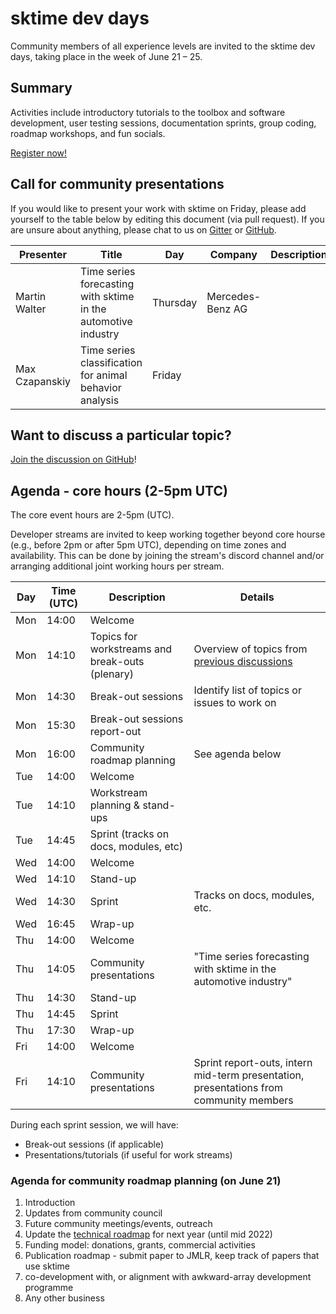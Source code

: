 # sktime dev days
Community members of all experience levels are invited to the sktime dev days, taking place in the week of June 21 – 25.

## Summary
Activities include introductory tutorials to the toolbox and software development, user testing sessions, documentation sprints, group coding, roadmap workshops, and fun socials. 

[Register now!](https://twitter.com/sktime_toolbox/status/1403751557951328258)

## Call for community presentations
If you would like to present your work with sktime on Friday, please add yourself to the table below by editing this document (via pull request). 
If you are unsure about anything, please chat to us on [Gitter](https://gitter.im/sktime/community) or [GitHub](https://github.com/alan-turing-institute/sktime/discussions/919). 


| Presenter | Title | Day | Company | Description |
|---|---|---|---|---|
| Martin Walter | Time series forecasting with sktime in the automotive industry | Thursday | Mercedes-Benz AG
| Max Czapanskiy | Time series classification for animal behavior analysis | Friday

## Want to discuss a particular topic? 
[Join the discussion on GitHub](https://github.com/alan-turing-institute/sktime/discussions/919)!

## Agenda - core hours (2-5pm UTC)
The core event hours are 2-5pm (UTC). 

Developer streams are invited to keep working together beyond core hourse (e.g., before 2pm or after 5pm UTC), depending on time zones and availability. This can be done by joining the stream's discord channel and/or arranging additional joint working hours per stream.

|Day | Time (UTC) | Description | Details
|---|---|---|---|
| Mon | 14:00 | Welcome |
| Mon | 14:10 | Topics for workstreams and break-outs (plenary) | Overview of topics from [previous discussions](https://github.com/alan-turing-institute/sktime/discussions/919) |
| Mon | 14:30 | Break-out sessions | Identify list of topics or issues to work on |
| Mon | 15:30 | Break-out sessions report-out |
| Mon | 16:00 | Community roadmap planning | See agenda below |
| Tue | 14:00 | Welcome |
| Tue | 14:10 | Workstream planning & stand-ups | 
| Tue | 14:45 | Sprint (tracks on docs, modules, etc) |
| Wed | 14:00 | Welcome |
| Wed | 14:10 | Stand-up |
| Wed | 14:30 | Sprint  | Tracks on docs, modules, etc.
| Wed | 16:45 | Wrap-up |
| Thu | 14:00 | Welcome |
| Thu | 14:05 | Community presentations | "Time series forecasting with sktime in the automotive industry" |
| Thu | 14:30 | Stand-up |
| Thu | 14:45 | Sprint |
| Thu | 17:30 | Wrap-up |
| Fri | 14:00 | Welcome |
| Fri | 14:10 | Community presentations | Sprint report-outs, intern mid-term presentation, presentations from community members

During each sprint session, we will have: 
* Break-out sessions (if applicable)
* Presentations/tutorials (if useful for work streams)

### Agenda for community roadmap planning (on June 21) 
1. Introduction 
2. Updates from community council
3. Future community meetings/events, outreach
4. Update the [technical roadmap](https://www.sktime.org/en/latest/roadmap.html) for next year (until mid 2022)
5. Funding model: donations, grants, commercial activities
6. Publication roadmap - submit paper to JMLR, keep track of papers that use sktime
7. co-development with, or alignment with awkward-array development programme
8. Any other business
